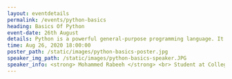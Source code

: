 ```yaml
---
layout: eventdetails
permalink: /events/python-basics
heading: Basics Of Python
event-date: 26th August
details: Python is a powerful general-purpose programming language. It is used in web development, data science, creating software prototypes, and so on.
time: Aug 26, 2020 18:00:00
poster_path: /static/images/python-basics-poster.jpg
speaker_img_path: /static/images/python-basics-speaker.JPG
speaker_info: <strong> Mohammed Rabeeh </strong> <br> Student at College of Engineering, Trivandrum
---
```


